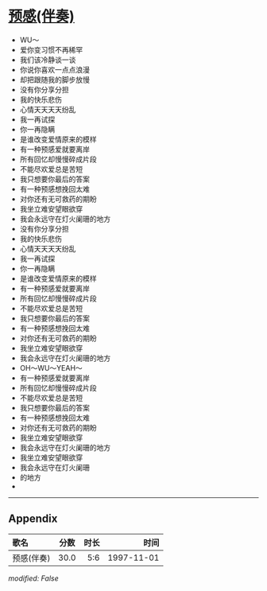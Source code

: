 # [预感(伴奏)](https://music.163.com/song?id=67834)

* WU～
* 爱你变习惯不再稀罕
* 我们该冷静谈一谈
* 你说你喜欢一点点浪漫
* 却把跟随我的脚步放慢
* 没有你分享分担
* 我的快乐悲伤
* 心情天天天天纷乱
* 我一再试探
* 你一再隐瞒
* 是谁改变爱情原来的模样
* 有一种预感爱就要离岸
* 所有回忆却慢慢碎成片段
* 不能尽欢爱总是苦短
* 我只想要你最后的答案
* 有一种预感想挽回太难
* 对你还有无可救药的期盼
* 我坐立难安望眼欲穿
* 我会永远守在灯火阑珊的地方
* 没有你分享分担
* 我的快乐悲伤
* 心情天天天天纷乱
* 我一再试探
* 你一再隐瞒
* 是谁改变爱情原来的模样
* 有一种预感爱就要离岸
* 所有回忆却慢慢碎成片段
* 不能尽欢爱总是苦短
* 我只想要你最后的答案
* 有一种预感想挽回太难
* 对你还有无可救药的期盼
* 我坐立难安望眼欲穿
* 我会永远守在灯火阑珊的地方
* OH～WU～YEAH～
* 有一种预感爱就要离岸
* 所有回忆却慢慢碎成片段
* 不能尽欢爱总是苦短
* 我只想要你最后的答案
* 有一种预感想挽回太难
* 对你还有无可救药的期盼
* 我坐立难安望眼欲穿
* 我会永远守在灯火阑珊的地方
* 我坐立难安望眼欲穿
* 我会永远守在灯火阑珊
* 的地方
* 


---

## Appendix

|歌名|分数|时长|时间|
|:---|:---:|---:|---:|
|预感(伴奏)|30.0|5:6|1997-11-01

*modified: False*